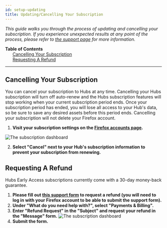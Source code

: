 ```yaml
---
id: setup-updating
title: Updating/Cancelling Your Subscription
---
```


_This guide walks you through the process of updating and cancelling your subscription. If you experience unexpected results at any point of the process, please refer to [the support page](./setup-support.html) for more information._

<!-- &nbsp;&nbsp;&nbsp;&nbsp;&nbsp;&nbsp;[Upgrading Your Subscription](#upgrading-your-subscription)\ -->
<!-- &nbsp;&nbsp;&nbsp;&nbsp;&nbsp;&nbsp;[Downgrading Your Subscription](#downgrading-your-subscription)\ -->

**Table of Contents**\
&nbsp;&nbsp;&nbsp;&nbsp;&nbsp;&nbsp;[Cancelling Your Subscription](#cancelling-your-subscription)\
&nbsp;&nbsp;&nbsp;&nbsp;&nbsp;&nbsp;[Requesting A Refund](#requesting-a-refund)

---

## Cancelling Your Subscription

You can cancel your subscription to Hubs at any time. Cancelling your Hubs subscription will turn off auto-renew and the Hubs subscription features will stop working when your current subscription period ends. Once your subscription period has ended, you will lose all access to your Hub's data, so be sure to save any desired assets before this period ends. Cancelling your subscription will not delete your Firefox account.

1. **Visit your subscription settings on the [Firefox accounts page](https://subscriptions.firefox.com/subscriptions).**

<img src="img/manage-subscription.png" alt="The subscription dashboard">

2. **Select "Cancel" next to your Hub's subscription information to prevent your subscription from renewing.**

## Requesting A Refund

Hubs Early Access subscriptions currently come with a 30-day money-back guarantee.

1. **Please fill out [this support form](https://support.mozilla.org/en-US/users/auth?next=%2Fen-US%2Fquestions%2Fnew%2Fhubs%2Fform) to request a refund (you will need to log in with your Firefox account to be able to submit the support form).**
2. **Under "What do you need help with?", select "Payments & Billing".**
3. **Enter "Refund Request" in the "Subject" and request your refund in the "Message" form.**
   <img src="img/refund-form.png" alt="The subscription dashboard">
4. **Submit the form.**

<!-- ## Upgrading Your Subscription -->

<!-- There is currently only one tier of managed Hubs available. Check this documentation again once more tiers are released. -->

<!-- ## Downgrading Your Subscription -->

<!-- There is currently only one tier of managed Hubs available. Check this documentation again once more tiers are released. -->
